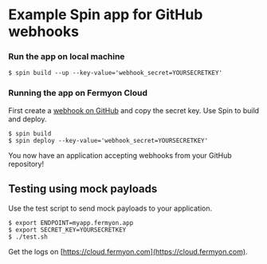 # Example Spin app for GitHub webhooks

### Run the app on local machine

```
$ spin build --up --key-value='webhook_secret=YOURSECRETKEY'
```

### Running the app on Fermyon Cloud

First create a [webhook on GitHub](https://docs.github.com/en/webhooks-and-events/webhooks/creating-webhooks) and copy the secret key.  Use Spin to build and
deploy.

```
$ spin build
$ spin deploy --key-value='webhook_secret=YOURSECRETKEY'
```

You now have an application accepting webhooks from your GitHub repository!

## Testing using mock payloads

Use the test script to send mock payloads to your application.

```
$ export ENDPOINT=myapp.fermyon.app
$ export SECRET_KEY=YOURSECRETKEY
$ ./test.sh
```

Get the logs on [https://cloud.fermyon.com](https://cloud.fermyon.com).
